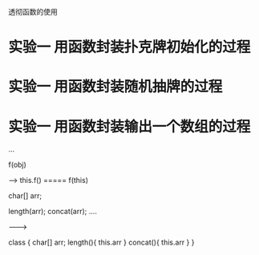 透彻函数的使用


# 实验一 用函数封装扑克牌初始化的过程

# 实验一 用函数封装随机抽牌的过程

# 实验一 用函数封装输出一个数组的过程

...


f(obj)

--> this.f()  ===== f(this)



char[] arr;

length(arr);
concat(arr);
....


--->



class {
  char[] arr;
  length(){
    this.arr
  }
concat(){
  this.arr
}
}

